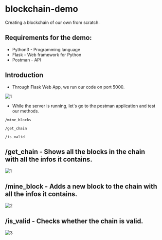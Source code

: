 # blockchain-demo
Creating a blockchain of our own from scratch.

## Requirements for the demo:
* Python3 - Programming language
* Flask - Web framework for Python
* Postman - API

## Introduction
* Through Flask Web App, we run our code on port 5000.

![1](https://user-images.githubusercontent.com/71061070/192028851-e3fa1585-5b57-44bc-866e-d65ea404ea4d.jpg)

* While the server is running, let's go to the postman application and test our methods.
```
/mine_blocks
```
```
/get_chain
```
```
/is_valid
```

## /get_chain - Shows all the blocks in the chain with all the infos it contains.

![1](https://user-images.githubusercontent.com/71061070/192030894-8e5c8ab3-ff84-4de9-a0e2-540a4567b7ca.jpg)

## /mine_block - Adds a new block to the chain with all the infos it contains.

![2](https://user-images.githubusercontent.com/71061070/192031308-2972b3b3-d787-426d-bcdb-8b5ea31e875f.jpg)

## /is_valid - Checks whether the chain is valid.

![3](https://user-images.githubusercontent.com/71061070/192032149-ce9d8371-4465-491f-8363-155febad5c33.jpg)
